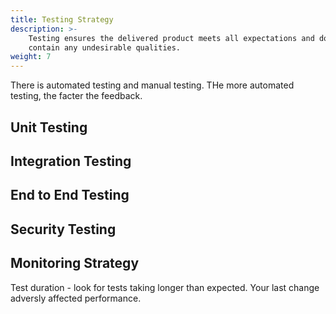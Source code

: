 ```yaml
---
title: Testing Strategy
description: >-
    Testing ensures the delivered product meets all expectations and does not 
    contain any undesirable qualities.
weight: 7
---
```


There is automated testing and manual testing. THe more automated testing, the facter the feedback.

## Unit Testing

## Integration Testing

## End to End Testing

## Security Testing

## Monitoring Strategy

Test duration - look for tests taking longer than expected. Your last change adversly affected performance.


